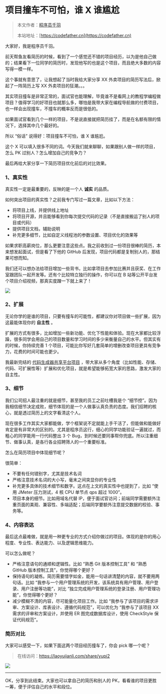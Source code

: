# 项目撞车不可怕，谁 X 谁尴尬

> 本文作者：[程序员千羽](https://yuyuanweb.feishu.cn/wiki/Abldw5WkjidySxkKxU2cQdAtnah)
>
> 本站地址：[https://codefather.cn](https://codefather.cn)

大家好，我是程序员千羽。

前天帮鱼友看简历的时候，看到了一个感觉还不错的项目经历，以为是他自己做的；结果看下一位同学的简历时，发现他写的也是这个项目，而且绝大多数的内容写得一模一样。

这个事就有意思了，让我想起了当时我给大家分享 XX 外卖项目的简历写法后，掀起了一阵简历上写 XX 外卖项目的狂潮。。。

其实项目撞车是非常正常的，面试官也能理解，毕竟谁不是看网上的教程学编程做项目？值得学习的好项目也就那么多，哪怕是我带大家在编程导航做的付费项目，也一样会出现撞车，不撞车的概率反而是很低的。

如果面试官看到几个一样的项目，不是说直接就把简历挂了，而是在名额有限的情况下，选择其中几个最好的。

所以 “俗话” 说得好：项目撞车不可怕，谁 X 谁尴尬。

这个 X 可以填入很多不同的词。今天我们就来聊聊，如果跟别人做一样的项目，怎么 PK 过别人？怎么增加自己的竞争力？

最后再给大家分享一下简历项目优化前后的对比效果。



### 1、真实性

真实性一定是最重要的，反映的是一个人 **诚实** 的品质。

如何突出项目的真实性？之前我专门写过一篇文章，比如以下方法：

- 将项目上线，并提供线上地址
- 将项目开源，并且能够看到你每次提交代码的记录（不是直接搬运了别人的项目或代码）
- 提供项目文档，辅助说明
- 补充更多细节，比如自定义线程池的参数设置、项目优化的效果等



如果求职高薪岗位，那么更要注意这些点。我之前收到过一份项目很棒的简历，本来想发起面试，但是看了下他的 GitHub 后发现，项目代码都是复制别人的，那结果可想而知。

我们还可以想办法给项目增加一些背书，比如拿项目去参加比赛并且获奖、在工作室跟团队一起开发等。还有个比较特立独行的操作，你可以在 B 站等公开平台发个项目介绍视频，那真实度蹭一下就上来了！

![](https://pic.yupi.icu/1/image-20240228165553120.png)



### 2、扩展

无论你学的是谁的项目，只要有撞车的可能性，都建议你对项目做一些扩展，因为这最能体现你的 **自主性** 。

扩展的方式有很多，比如增加一些新功能、优化下性能和体验。现在大家都比较浮躁，很多同学会用自己的项目数量和学习时间的多少来衡量自己的水平。但其实有的时候，你持续完善 1 个项目，可能比你写好几套简单的增删改查项目更具有竞争力，花费的时间可能也更少。

我最新完结的 [代码生成器共享平台项目](https://yuyuanweb.feishu.cn/wiki/JKRZwxx1AixaPnkzSypcLcqOnic) ，带大家从多个角度（比如性能、存储、代码、可扩展性等）扩展和优化项目，就是希望能够拓宽大家的思路，激发大家的自主性。



### 3、细节

我们公司招人最注重的就是细节，甚至我的员工之前吐槽我是个 “细节控”。因为我相信细节决定成败，细节体现的是一个人做事认真负责的态度。我们招聘的核心，就是透过简历上的文字看清这个人。

现在很多工作其实大家都能做，学个框架说不定就能上手干活了，但能做和能做好肯定是有非常大的区别的。尤其是程序员这行，细心的同学功能验证一遍就过，而粗心的同学能用一行代码整出 3 个 Bug，到时候还要同事帮你兜底。所以注重细节、做事认真，是各行各业招聘筛人的一个重要标准。

怎么在简历项目中体现细节呢？

很简单：

- 不要有任何错别字，尤其是技术名词
- 严格注意技术名词的大小写，毫末之间突显你的专业性
- 补充更多具体的技术细节和数字。这点在上文的真实性中也提到了，比如 “使用 JMeter 压力测试，4 核 CPU 单节点 qps 超过 1000”。
- 项目本身的细节。比如用域名代替 IP，便于面试官访问；前端同学需要额外注重页面的美观、兼容性、多端适配；后端同学要额外注意提交数据的校验、事务等。



### 4、内容表达

最后这点最难做，就是用一种更专业的方式介绍你做过的项目。体现的是你的用心程度、专业性、表达能力、以及逻辑思维能力。

可以怎么做呢？

- 严格注意语句的通顺和逻辑性。比如 “熟悉 Git 版本控制工具” 和 “熟悉 GitHub 版本控制工具”，你觉得哪个更好？
- 保持语句的凝练。简历需要惜字如金，能用一句话讲清楚的内容，就不要用两句话。比如 “我参与一个用户管理系统的开发，该系统具有用户管理、用户登录、用户注册等功能”，对比 “独立完成用户管理系统的登录注册、用户管理功能”，你觉得哪个更好？
- 减少模糊不清的内容，尽可能量化项目工作。比如 “我参与了该项目的需求评审、方案设计、库表设计、遵循代码规范”，可以优化为 “我参与了该项目 XX 需求的评审和方案设计，并使用 ER 图完成数据库设计，使用 CheckStyle 保证代码规范”。



### 简历对比

大家可以感受一下，如果下面这两个项目经历撞车了，你会 pick 哪一个呢？

> 在线访问：https://laoyujianli.com/share/yupi2

![](https://pic.yupi.icu/1/image-20240228175605766.png)



---



OK，分享到此结束。大家也可以拿自己的简历和别人的 PK，看看谁的项目更胜一筹，便于评估自己的水平和段位。